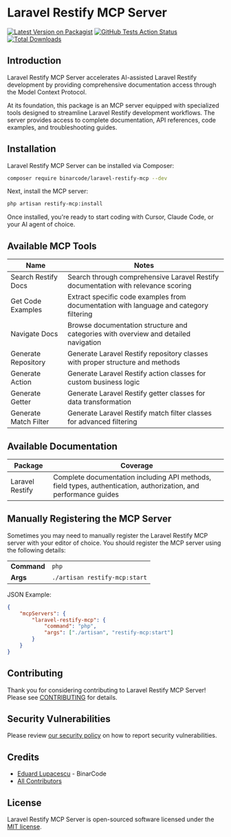 # Laravel Restify MCP Server

[![Latest Version on Packagist](https://img.shields.io/packagist/v/binarcode/laravel-restify-mcp.svg?style=flat-square)](https://packagist.org/packages/binarcode/laravel-restify-mcp)
[![GitHub Tests Action Status](https://img.shields.io/github/actions/workflow/status/binarcode/laravel-restify-mcp/run-tests.yml?branch=main&label=tests&style=flat-square)](https://github.com/binarcode/laravel-restify-mcp/actions?query=workflow%3Arun-tests+branch%3Amain)
[![Total Downloads](https://img.shields.io/packagist/dt/binarcode/laravel-restify-mcp.svg?style=flat-square)](https://packagist.org/packages/binarcode/laravel-restify-mcp)

## Introduction

Laravel Restify MCP Server accelerates AI-assisted Laravel Restify development by providing comprehensive documentation access through the Model Context Protocol.

At its foundation, this package is an MCP server equipped with specialized tools designed to streamline Laravel Restify development workflows. The server provides access to complete documentation, API references, code examples, and troubleshooting guides.

## Installation

Laravel Restify MCP Server can be installed via Composer:

```bash
composer require binarcode/laravel-restify-mcp --dev
```

Next, install the MCP server:

```bash
php artisan restify-mcp:install
```

Once installed, you're ready to start coding with Cursor, Claude Code, or your AI agent of choice.

## Available MCP Tools

| Name                    | Notes                                                                                                      |
| ----------------------- |------------------------------------------------------------------------------------------------------------|
| Search Restify Docs     | Search through comprehensive Laravel Restify documentation with relevance scoring                          |
| Get Code Examples       | Extract specific code examples from documentation with language and category filtering                      |
| Navigate Docs           | Browse documentation structure and categories with overview and detailed navigation                        |
| Generate Repository     | Generate Laravel Restify repository classes with proper structure and methods                             |
| Generate Action         | Generate Laravel Restify action classes for custom business logic                                         |
| Generate Getter         | Generate Laravel Restify getter classes for data transformation                                           |
| Generate Match Filter   | Generate Laravel Restify match filter classes for advanced filtering                                      |

## Available Documentation

| Package | Coverage |
|---------|----------|
| Laravel Restify | Complete documentation including API methods, field types, authentication, authorization, and performance guides |

## Manually Registering the MCP Server

Sometimes you may need to manually register the Laravel Restify MCP server with your editor of choice. You should register the MCP server using the following details:

<table>
<tr><td><strong>Command</strong></td><td><code>php</code></td></tr>
<tr><td><strong>Args</strong></td><td><code>./artisan restify-mcp:start</code></td></tr>
</table>

JSON Example:

```json
{
    "mcpServers": {
        "laravel-restify-mcp": {
            "command": "php",
            "args": ["./artisan", "restify-mcp:start"]
        }
    }
}
```

## Contributing

Thank you for considering contributing to Laravel Restify MCP Server! Please see [CONTRIBUTING](CONTRIBUTING.md) for details.

## Security Vulnerabilities

Please review [our security policy](../../security/policy) on how to report security vulnerabilities.

## Credits

- [Eduard Lupacescu](https://github.com/binarcode) - BinarCode
- [All Contributors](../../contributors)

## License

Laravel Restify MCP Server is open-sourced software licensed under the [MIT license](LICENSE.md).
